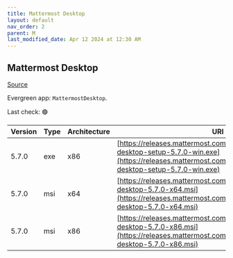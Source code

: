```yaml
---
title: Mattermost Desktop
layout: default
nav_order: 2
parent: M
last_modified_date: Apr 12 2024 at 12:30 AM
---
```


## Mattermost Desktop

[Source](https://github.com/mattermost/desktop)

Evergreen app: `MattermostDesktop`. 

Last check: 🟢

| Version | Type | Architecture | URI                                                                                                                                                                          |
| ------- | ---- | ------------ | ---------------------------------------------------------------------------------------------------------------------------------------------------------------------------- |
| 5.7.0   | exe  | x86          | [https://releases.mattermost.com/desktop/5.7.0/mattermost-desktop-setup-5.7.0-win.exe](https://releases.mattermost.com/desktop/5.7.0/mattermost-desktop-setup-5.7.0-win.exe) |
| 5.7.0   | msi  | x64          | [https://releases.mattermost.com/desktop/5.7.0/mattermost-desktop-5.7.0-x64.msi](https://releases.mattermost.com/desktop/5.7.0/mattermost-desktop-5.7.0-x64.msi)             |
| 5.7.0   | msi  | x86          | [https://releases.mattermost.com/desktop/5.7.0/mattermost-desktop-5.7.0-x86.msi](https://releases.mattermost.com/desktop/5.7.0/mattermost-desktop-5.7.0-x86.msi)             |

